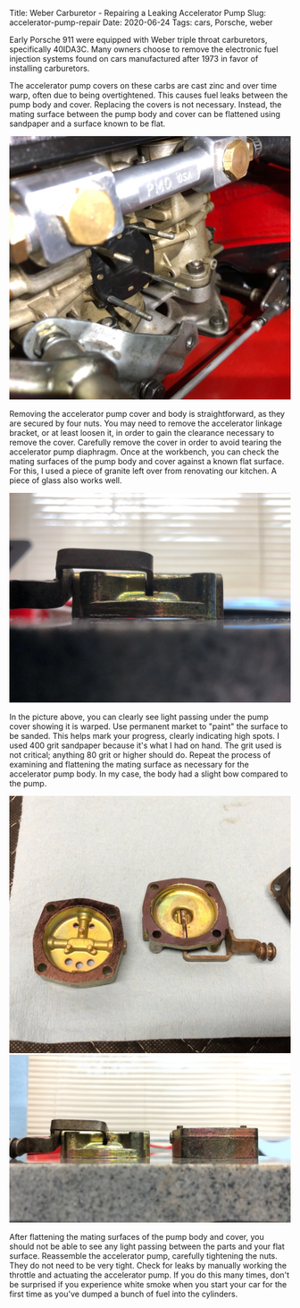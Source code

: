 Title: Weber Carburetor - Repairing a Leaking Accelerator Pump
Slug: accelerator-pump-repair
Date: 2020-06-24
Tags: cars, Porsche, weber

Early Porsche 911 were equipped with Weber triple throat carburetors, specifically 40IDA3C. Many owners choose to remove the electronic fuel injection systems found on cars manufactured after 1973 in favor of installing carburetors.

The accelerator pump covers on these carbs are cast zinc and over time warp, often due to being overtightened. This causes fuel leaks between the pump body and cover. Replacing the covers is not necessary. Instead, the mating surface between the pump body and cover can be flattened using sandpaper and a surface known to be flat.

<img src="/images/accelerator_pump/carb.jpg" class="img-thumbnail" alt="Accelerator Pump Removed">

Removing the accelerator pump cover and body is straightforward, as they are secured by four nuts. You may need to remove the accelerator linkage bracket, or at least loosen it, in order to gain the clearance necessary to remove the cover. Carefully remove the cover in order to avoid tearing the accelerator pump diaphragm. Once at the workbench, you can check the mating surfaces of the pump body and cover against a known flat surface. For this, I used a piece of granite left over from renovating our kitchen. A piece of glass also works well.

<img src="/images/accelerator_pump/before.jpg" class="img-thumbnail" alt="Warped Pump Cover">

In the picture above, you can clearly see light passing under the pump cover showing it is warped. Use permanent market to "paint" the surface to be sanded. This helps mark your progress, clearly indicating high spots. I used 400 grit sandpaper because it's what I had on hand. The grit used is not critical; anything 80 grit or higher should do. Repeat the process of examining and flattening the mating surface as necessary for the accelerator pump body. In my case, the body had a slight bow compared to the pump.

<img src="/images/accelerator_pump/during.jpg" class="img-thumbnail" alt="Sanding the pump parts">

<img src="/images/accelerator_pump/after.jpg" class="img-thumbnail" alt="After sanding">


After flattening the mating surfaces of the pump body and cover, you should not be able to see any light passing between the parts and your flat surface. Reassemble the accelerator pump, carefully tightening the nuts. They do not need to be very tight. Check for leaks by manually working the throttle and actuating the accelerator pump. If you do this many times, don't be surprised if you experience white smoke when you start your car for the first time as you've dumped a bunch of fuel into the cylinders.
